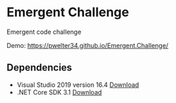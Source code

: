# Emergent Challenge

Emergent code challenge

Demo: <https://pwelter34.github.io/Emergent.Challenge/>

## Dependencies

* Visual Studio 2019 version 16.4 [Download](https://docs.microsoft.com/en-us/visualstudio/releases/2019/release-notes)
* .NET Core SDK 3.1 [Download](https://dotnet.microsoft.com/download/dotnet-core/3.1)
